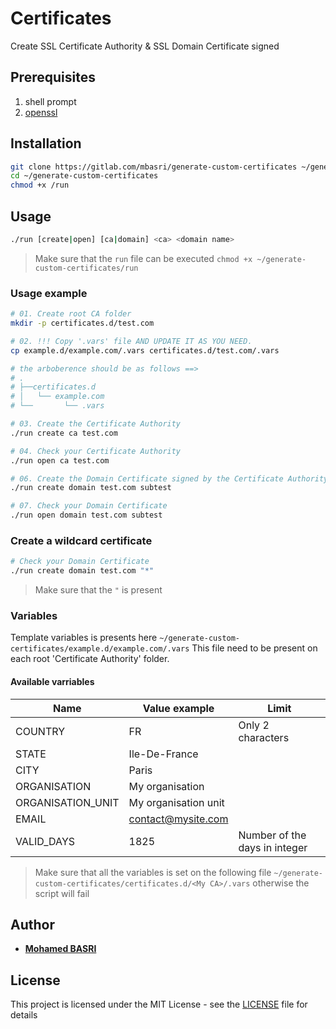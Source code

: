 # Certificates

Create SSL Certificate Authority & SSL Domain Certificate signed

## Prerequisites

1. shell prompt
2. [openssl](https://www.google.com/search?q=how+to+install+openssl+linux)

## Installation

```bash
git clone https://gitlab.com/mbasri/generate-custom-certificates ~/generate-custom-certificates
cd ~/generate-custom-certificates
chmod +x /run
```

## Usage

```bash
./run [create|open] [ca|domain] <ca> <domain name>
```

> Make sure that the `run` file can be executed  ```chmod +x ~/generate-custom-certificates/run```

### Usage example

```bash
# 01. Create root CA folder
mkdir -p certificates.d/test.com

# 02. !!! Copy '.vars' file AND UPDATE IT AS YOU NEED.
cp example.d/example.com/.vars certificates.d/test.com/.vars

# the arboberence should be as follows ==>
# .
# ├──certificates.d
# │   └── example.com
# └──       └── .vars

# 03. Create the Certificate Authority
./run create ca test.com

# 04. Check your Certificate Authority
./run open ca test.com

# 06. Create the Domain Certificate signed by the Certificate Authority
./run create domain test.com subtest

# 07. Check your Domain Certificate
./run open domain test.com subtest
```

### Create a wildcard certificate

```bash
# Check your Domain Certificate
./run create domain test.com "*"
```

> Make sure that the `"` is present


### Variables

Template variables is presents here `~/generate-custom-certificates/example.d/example.com/.vars`
This file need to be present on each root 'Certificate Authority' folder.

#### Available varriables

| Name |  Value example | Limit
|------| -------------|-------------|
| COUNTRY | FR | Only 2 characters |
| STATE | Ile-De-France | |
| CITY | Paris | |
| ORGANISATION | My organisation | |
| ORGANISATION_UNIT | My organisation unit | |
| EMAIL | contact@mysite.com | |
| VALID_DAYS | 1825 | Number of the days in integer|

> Make sure that all the variables is set on the following file  `~/generate-custom-certificates/certificates.d/<My CA>/.vars` otherwise the script will fail

## Author

* [**Mohamed BASRI**](https://gitlab.com/mbasri)

## License

This project is licensed under the MIT License - see the [LICENSE](./LICENSE) file for details
